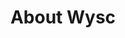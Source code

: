 ---
layout: kbcoll
title:  "About Wysc"
cat:
  - ['org', 'Organization', 'Learn more about what we do and contact Wysc for any inquiries you need! We are here to answer your questions.']
  - ['legal', 'Legal', 'Wysc is made possible only through the power of the Internet and its users -- including you!']
  - ['brand', 'Brand & Design', 'Wysc maintains a strong brand identity and integrity. Find out how we approach design challenges and brand meaning.']
---